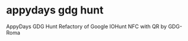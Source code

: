 appydays gdg hunt
==============

AppyDays GDG Hunt
Refactory of Google IOHunt NFC with QR by GDG-Roma
